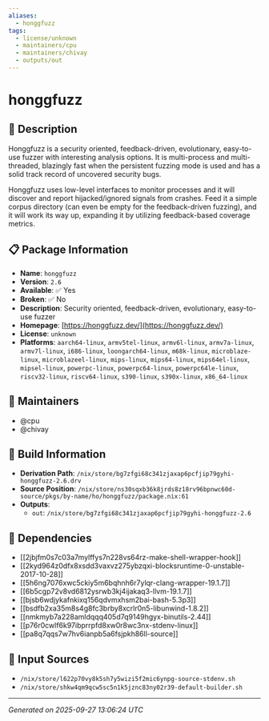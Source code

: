 ```yaml
---
aliases:
  - honggfuzz
tags:
  - license/unknown
  - maintainers/cpu
  - maintainers/chivay
  - outputs/out
---
```


# honggfuzz

## 📝 Description

Honggfuzz is a security oriented, feedback-driven, evolutionary,
easy-to-use fuzzer with interesting analysis options. It is
multi-process and multi-threaded, blazingly fast when the persistent
fuzzing mode is used and has a solid track record of uncovered security
bugs.

Honggfuzz uses low-level interfaces to monitor processes and it will
discover and report hijacked/ignored signals from crashes. Feed it
a simple corpus directory (can even be empty for the feedback-driven
fuzzing), and it will work its way up, expanding it by utilizing
feedback-based coverage metrics.


## 📋 Package Information

- **Name**: `honggfuzz`
- **Version**: `2.6`
- **Available**: ✅ Yes
- **Broken**: ✅ No
- **Description**: Security oriented, feedback-driven, evolutionary, easy-to-use fuzzer
- **Homepage**: [https://honggfuzz.dev/](https://honggfuzz.dev/)
- **License**: `unknown`
- **Platforms**: `aarch64-linux`, `armv5tel-linux`, `armv6l-linux`, `armv7a-linux`, `armv7l-linux`, `i686-linux`, `loongarch64-linux`, `m68k-linux`, `microblaze-linux`, `microblazeel-linux`, `mips-linux`, `mips64-linux`, `mips64el-linux`, `mipsel-linux`, `powerpc-linux`, `powerpc64-linux`, `powerpc64le-linux`, `riscv32-linux`, `riscv64-linux`, `s390-linux`, `s390x-linux`, `x86_64-linux`
## 👥 Maintainers

- @cpu
- @chivay


## 🔧 Build Information

- **Derivation Path**: `/nix/store/bg7zfgi68c341zjaxap6pcfjip79gyhi-honggfuzz-2.6.drv`
- **Source Position**: `/nix/store/ns30sqxb36k8jrds8z18rv96bpnwc60d-source/pkgs/by-name/ho/honggfuzz/package.nix:61`
- **Outputs**:
  - `out`:  `/nix/store/bg7zfgi68c341zjaxap6pcfjip79gyhi-honggfuzz-2.6`

## 🔗 Dependencies

- [[2jbjfm0s7c03a7mylffys7n228vs64rz-make-shell-wrapper-hook]]
- [[2kyd964z0dfx8xsdd3vaxvz275ybzqxi-blocksruntime-0-unstable-2017-10-28]]
- [[5h6ng7076xwc5ckiy5m6bqhnh6r7ylqr-clang-wrapper-19.1.7]]
- [[6b5cgp72v8vd6812ysrwb3kj4ijakaq3-llvm-19.1.7]]
- [[bjsb6wdjykafnkixq156qdvmxhsm2bai-bash-5.3p3]]
- [[bsdfb2xa35m8s4g8fc3brby8xcrlr0n5-libunwind-1.8.2]]
- [[nmkmyb7a228amldqqq405d7q9149hgyx-binutils-2.44]]
- [[p76r0cwlf6k97ibprrpfd8xw0r8wc3nx-stdenv-linux]]
- [[pa8q7qqs7w7hv6ianpb5a6fsjpkh86ll-source]]

## 📁 Input Sources

- `/nix/store/l622p70vy8k5sh7y5wizi5f2mic6ynpg-source-stdenv.sh`
- `/nix/store/shkw4qm9qcw5sc5n1k5jznc83ny02r39-default-builder.sh`

---
*Generated on 2025-09-27 13:06:24 UTC*
